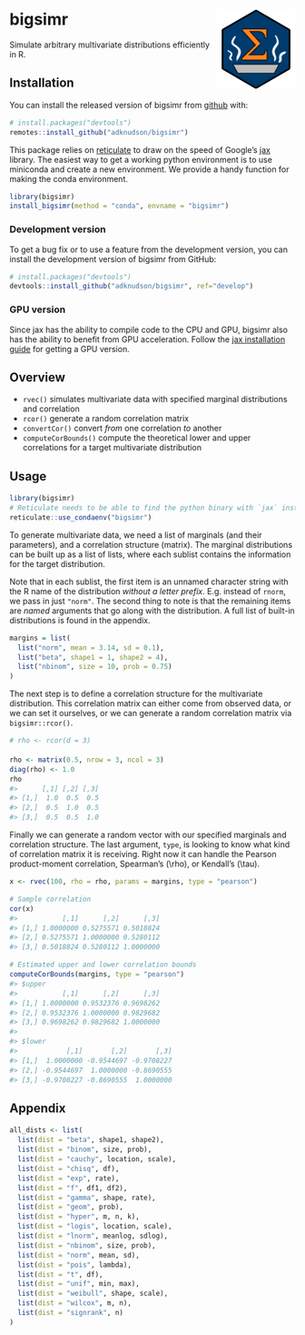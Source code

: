 
<!-- README.md is generated from README.Rmd. Please edit that file -->

# bigsimr <a href='https://github.com/adknudson/bigsimr'><img src='man/figures/logo.png' align="right" height="139" /></a>

<!-- badges: start -->

<!-- badges: end -->

Simulate arbitrary multivariate distributions efficiently in R.

## Installation

You can install the released version of bigsimr from
[github](https://github.com/) with:

``` r
# install.packages("devtools")
remotes::install_github("adknudson/bigsimr")
```

This package relies on
[reticulate](https://rstudio.github.io/reticulate/) to draw on the speed
of Google’s [jax](https://github.com/google/jax) library. The easiest
way to get a working python environment is to use miniconda and create a
new environment. We provide a handy function for making the conda
environment.

``` r
library(bigsimr)
install_bigsimr(method = "conda", envname = "bigsimr")
```

### Development version

To get a bug fix or to use a feature from the development version, you
can install the development version of bigsimr from GitHub:

``` r
# install.packages("devtools")
devtools::install_github("adknudson/bigsimr", ref="develop")
```

### GPU version

Since jax has the ability to compile code to the CPU and GPU, bigsimr
also has the ability to benefit from GPU acceleration. Follow the [jax
installation guide](https://github.com/google/jax#installation) for
getting a GPU version.

## Overview

  - `rvec()` simulates multivariate data with specified marginal
    distributions and correlation
  - `rcor()` generate a random correlation matrix
  - `convertCor()` convert *from* one correlation *to* another
  - `computeCorBounds()` compute the theoretical lower and upper
    correlations for a target multivariate distribution

## Usage

``` r
library(bigsimr)
# Reticulate needs to be able to find the python binary with `jax` installed
reticulate::use_condaenv("bigsimr")
```

To generate multivariate data, we need a list of marginals (and their
parameters), and a correlation structure (matrix). The marginal
distributions can be built up as a list of lists, where each sublist
contains the information for the target distribution.

Note that in each sublist, the first item is an unnamed character string
with the R name of the distribution *without a letter prefix*. E.g.
instead of `rnorm`, we pass in just `"norm"`. The second thing to note
is that the remaining items are *named* arguments that go along with the
distribution. A full list of built-in distributions is found in the
appendix.

``` r
margins = list(
  list("norm", mean = 3.14, sd = 0.1),
  list("beta", shape1 = 1, shape2 = 4),
  list("nbinom", size = 10, prob = 0.75)
)
```

The next step is to define a correlation structure for the multivariate
distribution. This correlation matrix can either come from observed
data, or we can set it ourselves, or we can generate a random
correlation matrix via `bigsimr::rcor()`.

``` r
# rho <- rcor(d = 3)

rho <- matrix(0.5, nrow = 3, ncol = 3)
diag(rho) <- 1.0
rho
#>      [,1] [,2] [,3]
#> [1,]  1.0  0.5  0.5
#> [2,]  0.5  1.0  0.5
#> [3,]  0.5  0.5  1.0
```

Finally we can generate a random vector with our specified marginals and
correlation structure. The last argument, `type`, is looking to know
what kind of correlation matrix it is receiving. Right now it can handle
the Pearson product-moment correlation, Spearman’s \(\rho\), or
Kendall’s \(\tau\).

``` r
x <- rvec(100, rho = rho, params = margins, type = "pearson")
```

``` r
# Sample correlation
cor(x)
#>           [,1]      [,2]      [,3]
#> [1,] 1.0000000 0.5275571 0.5018824
#> [2,] 0.5275571 1.0000000 0.5280112
#> [3,] 0.5018824 0.5280112 1.0000000
```

``` r
# Estimated upper and lower correlation bounds
computeCorBounds(margins, type = "pearson")
#> $upper
#>           [,1]      [,2]      [,3]
#> [1,] 1.0000000 0.9532376 0.9698262
#> [2,] 0.9532376 1.0000000 0.9829682
#> [3,] 0.9698262 0.9829682 1.0000000
#> 
#> $lower
#>            [,1]       [,2]       [,3]
#> [1,]  1.0000000 -0.9544697 -0.9708227
#> [2,] -0.9544697  1.0000000 -0.8690555
#> [3,] -0.9708227 -0.8690555  1.0000000
```

## Appendix

``` r
all_dists <- list(
  list(dist = "beta", shape1, shape2),
  list(dist = "binom", size, prob),
  list(dist = "cauchy", location, scale),
  list(dist = "chisq", df),
  list(dist = "exp", rate),
  list(dist = "f", df1, df2),
  list(dist = "gamma", shape, rate),
  list(dist = "geom", prob),
  list(dist = "hyper", m, n, k),
  list(dist = "logis", location, scale),
  list(dist = "lnorm", meanlog, sdlog),
  list(dist = "nbinom", size, prob),
  list(dist = "norm", mean, sd),
  list(dist = "pois", lambda),
  list(dist = "t", df),
  list(dist = "unif", min, max),
  list(dist = "weibull", shape, scale),
  list(dist = "wilcox", m, n),
  list(dist = "signrank", n)
)
```
